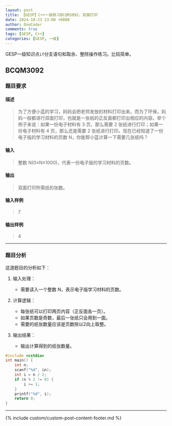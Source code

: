 ```yaml
---
layout: post
title: 【GESP】C++一级练习BCQM3092，双面打印
date: 2024-10-23 13:00 +0800
author: OneCoder
comments: true
tags: [GESP, C++]
categories: [GESP, 一级]
---
```

GESP一级知识点`if`分支语句和取余、整除操作练习。比较简单。

<!--more-->

## BCQM3092

### 题目要求

#### 描述

>为了方便小蓝的学习，妈妈会把老师发放的材料打印出来。而为了环保，妈妈一般都进行双面打印，也就是一张纸的正反面都打印出相应的内容。举个例子来说：如果一份电子材料有 3 页，那么需要 2 张纸进行打印；如果一份电子材料有 4 页，那么还是需要 2 张纸进行打印。现在已经知道了一份电子版的学习材料的页数 N，你能帮小蓝计算一下需要几张纸吗？

#### 输入

>整数 N(0≤N≤1000)，代表一份电子版的学习材料的页数。

#### 输出

>双面打印所需纸的张数。

#### 输入样例

>7

#### 输出样例

>4

---

### 题目分析

这道题目的分析如下：

1. 输入处理：
   - 需要读入一个整数 N，表示电子版学习材料的页数。

2. 计算逻辑：
   - 每张纸可以打印两页内容（正反面各一页）。
   - 如果页数是奇数，最后一张纸只会用到一面。
   - 需要的纸张数量应该是页数除以2向上取整。

3. 输出结果：
   - 输出计算得到的纸张数量。

```cpp
#include <cstdio>
int main() {
    int n;
    scanf("%d", &n);
    int i = n / 2;
    if (n % 2 != 0) {
        i += 1;
    }
    printf("%d", i);
    return 0;
}
```

---

{% include custom/custom-post-content-footer.md %}
